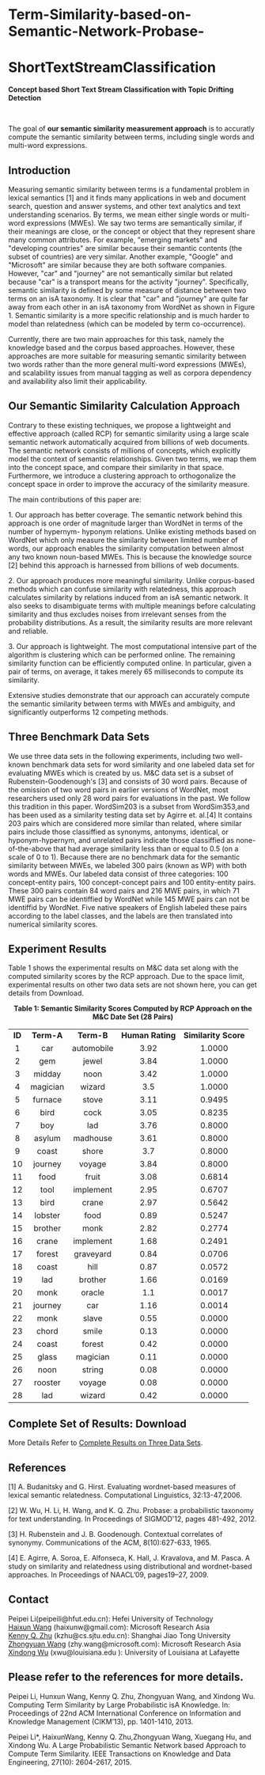 # Term-Similarity-based-on-Semantic-Network-Probase-
# ShortTextStreamClassification

					 
<DIV id="contentArea">
<DIV class="zone" id="mainZone">
<DIV class="compositeModule_1Zone ">
<DIV class="zone">
<DIV class="title deM"><B>Concept based Short Text Stream Classification with Topic Drifting Detection</B>
<DIV class="cl"></DIV></DIV>
<DIV class="conM ">
<P>&nbsp;</P>
<P>The goal of <B>our semantic similarity measurement approach</B> is to accuratly compute the semantic similarity between terms, including single words and multi-word expressions.</P>
<H2>Introduction</H2>
<P>Measuring semantic similarity between terms is a fundamental problem in lexical semantics [1] and it finds many
applications in web and document search, question and answer systems, and other text analytics and text understanding scenarios. By terms, we mean either single words or
multi-word expressions (MWEs). We say two terms are semantically similar, if their meanings are close, or the concept or object that they represent share many common attributes. For example, "emerging markets" and "developing countries" are similar because their semantic contents
(the subset of countries) are very similar. Another example,
"Google" and "Microsoft" are similar because they are both
software companies. However, "car" and "journey" are not
semantically similar but related because "car" is a transport
means for the activity "journey". Specifically, semantic similarity is defined by some measure of distance between two
terms on an isA taxonomy. It is clear that "car" and "journey" are quite far away from each other in an isA taxonomy
from WordNet as shown in Figure 1. Semantic similarity is a
more specific relationship and is much harder to model than
relatedness (which can be modeled by term co-occurrence).</P>
<P>Currently, there are two main approaches for this
task, namely the knowledge based and the corpus based
approaches. However, these approaches are more suitable
for measuring semantic similarity between two words rather
than the more general multi-word expressions (MWEs), and
scalability issues from manual tagging as well as corpora dependency
and availability also limit their applicability.</P>
<H2>Our Semantic Similarity Calculation Approach</H2>
<P>Contrary
to these existing techniques, we propose a lightweight
and effective approach (called RCP) for semantic similarity using a large
scale semantic network automatically acquired from billions
of web documents. The semantic network consists of millions
of concepts, which explicitly model the context of semantic
relationships. Given two terms, we map them into the
concept space, and compare their similarity in that space.
Furthermore, we introduce a clustering approach to orthogonalize
the concept space in order to improve the accuracy of
the similarity measure. 
<P>The main contributions of this paper are:</P>
<P>
1. Our approach has better coverage. The semantic network
behind this approach is one order of magnitude
larger than WordNet in terms of the number of hypernym-
hyponym relations. Unlike existing methods based
on WordNet which only measure the similarity between
limited number of words, our approach enables
the similarity computation between almost any two
known noun-based MWEs. This is because the knowledge
source [2] behind this approach is harnessed from
billions of web documents.</P>
<P>
2. Our approach produces more meaningful similarity. Unlike
corpus-based methods which can confuse similarity
with relatedness, this approach calculates similarity
by relations induced from an isA semantic network. It
also seeks to disambiguate terms with multiple meanings
before calculating similarity and thus excludes
noises from irrelevant senses from the probability distributions.
As a result, the similarity results are more
relevant and reliable.</P>
<P>
3. Our approach is lightweight. The most computational
intensive part of the algorithm is clustering which can
be performed online. The remaining similarity function
can be efficiently computed online. In particular,
given a pair of terms, on average, it takes merely 65
milliseconds to compute its similarity.
</P>
<P>Extensive studies demonstrate that our approach can
accurately compute the semantic similarity between terms
with MWEs and ambiguity, and significantly outperforms
12 competing methods.</P>
<H2>Three Benchmark Data Sets </H2>
<P>We use three data sets in the following experiments, 
	including two well-known benchmark data sets for word similarity and one labeled 
	data set for evaluating MWEs which is created by us. M&C data set is a subset of Rubenstein-Goodenough's [3] 
	and consists of 30 word pairs. Because of the omission of two word pairs in earlier versions of WordNet, 
	most researchers used only 28 word pairs for evaluations in the past. We follow this tradition in this 
	paper. WordSim203 is a subset from WordSim353,and has been used as a similarity testing data set by Agirre
et. al.[4] It contains 203 pairs which are considered more similar than related, where similar pairs include 
	those classiffied as synonyms, antonyms, identical, or hyponym-hypernym, and unrelated pairs indicate 
	those classiffied as none-of-the-above that had average similarity less than or equal to 0.5 (on a scale 
	of 0 to 1). Because there are no benchmark data for the semantic similarity between MWEs, we labeled 300 
	pairs (known as WP) with both words and MWEs. Our labeled data consist of three categories: 100 
	concept-entity pairs, 100 concept-concept pairs and 100 entity-entity pairs. These 300 pairs contain 
	84 word pairs and 216 MWE pairs, in which 71 MWE pairs can be identiffied by WordNet while 145 MWE 
	pairs can not be identiffid by WordNet. Five native speakers of English labeled these pairs according 
	to the label classes, and the labels are then translated into numerical similarity scores.</P>
<H2>Experiment Results</H2>
<P>Table 1 shows the experimental results on M&C data set along
with the computed similarity scores by the RCP approach. Due to the space limit, experimental results on other two data sets are not shown here, you can get details from Download.
</P>
<P align=center><B>Table 1: Semantic Similarity Scores Computed by RCP Approach on the M&C Date Set (28 Pairs)</B></P>
<P>
<TABLE class=" borderColumns borderRows tableBorder" cellSpacing=0 cellPadding=0 width=700 align=center>
<TBODY>
<TR><TD ALIGN="center" ><B>ID</B></TD><TD ALIGN="center" ><B>Term-A</B></TD><TD ALIGN="center" ><B>Term-B</B></TD><TD ALIGN="center" ><B>Human Rating</B></TD><TD ALIGN="center" ><B>Similarity Score</B></TD></TR>
<TR><TD ALIGN="center" >1</TD><TD ALIGN="center" >car</TD><TD ALIGN="center" >automobile</TD><TD ALIGN="center" >3.92</TD><TD ALIGN="center" >1.0000</TD></TR>
<TR><TD ALIGN="center" >2</TD><TD ALIGN="center" >gem</TD><TD ALIGN="center" >jewel</TD><TD ALIGN="center" >3.84</TD><TD ALIGN="center" >1.0000</TD></TR>
<TR><TD ALIGN="center" >3</TD><TD ALIGN="center" >midday</TD><TD ALIGN="center" >noon</TD><TD ALIGN="center" >3.42</TD><TD ALIGN="center" >1.0000</TD></TR>
<TR><TD ALIGN="center" >4</TD><TD ALIGN="center" >magician</TD><TD ALIGN="center" >wizard</TD><TD ALIGN="center" >3.5</TD><TD ALIGN="center" >1.0000</TD></TR>
<TR><TD ALIGN="center" >5</TD><TD ALIGN="center" >furnace</TD><TD ALIGN="center" >stove</TD><TD ALIGN="center" >3.11</TD><TD ALIGN="center" >0.9495</TD></TR>
<TR><TD ALIGN="center" >6</TD><TD ALIGN="center" >bird</TD><TD ALIGN="center" >cock</TD><TD ALIGN="center" >3.05</TD><TD ALIGN="center" >0.8235</TD></TR>
<TR><TD ALIGN="center" >7</TD><TD ALIGN="center" >boy</TD><TD ALIGN="center" >lad</TD><TD ALIGN="center" >3.76</TD><TD ALIGN="center" >0.8000</TD></TR>
<TR><TD ALIGN="center" >8</TD><TD ALIGN="center" >asylum</TD><TD ALIGN="center" >madhouse</TD><TD ALIGN="center" >3.61</TD><TD ALIGN="center" >0.8000</TD></TR>
<TR><TD ALIGN="center" >9</TD><TD ALIGN="center" >coast</TD><TD ALIGN="center" >shore</TD><TD ALIGN="center" >3.7</TD><TD ALIGN="center" >0.8000</TD></TR>
<TR><TD ALIGN="center" >10</TD><TD ALIGN="center" >journey</TD><TD ALIGN="center" >voyage</TD><TD ALIGN="center" >3.84</TD><TD ALIGN="center" >0.8000</TD></TR>
<TR><TD ALIGN="center" >11</TD><TD ALIGN="center" >food</TD><TD ALIGN="center" >fruit</TD><TD ALIGN="center" >3.08</TD><TD ALIGN="center" >0.6814</TD></TR>
<TR><TD ALIGN="center" >12</TD><TD ALIGN="center" >tool</TD><TD ALIGN="center" >implement</TD><TD ALIGN="center" >2.95</TD><TD ALIGN="center" >0.6707</TD></TR>
<TR><TD ALIGN="center" >13</TD><TD ALIGN="center" >bird</TD><TD ALIGN="center" >crane</TD><TD ALIGN="center" >2.97</TD><TD ALIGN="center" >0.5642</TD></TR>
<TR><TD ALIGN="center" >14</TD><TD ALIGN="center" >lobster</TD><TD ALIGN="center" >food</TD><TD ALIGN="center" >0.89</TD><TD ALIGN="center" >0.5247</TD></TR>
<TR><TD ALIGN="center" >15</TD><TD ALIGN="center" >brother</TD><TD ALIGN="center" >monk</TD><TD ALIGN="center" >2.82</TD><TD ALIGN="center" >0.2774</TD></TR>
<TR><TD ALIGN="center" >16</TD><TD ALIGN="center" >crane</TD><TD ALIGN="center" >implement</TD><TD ALIGN="center" >1.68</TD><TD ALIGN="center" >0.2491</TD></TR>
<TR><TD ALIGN="center" >17</TD><TD ALIGN="center" >forest</TD><TD ALIGN="center" >graveyard</TD><TD ALIGN="center" >0.84</TD><TD ALIGN="center" >0.0706</TD></TR>
<TR><TD ALIGN="center" >18</TD><TD ALIGN="center" >coast</TD><TD ALIGN="center" >hill</TD><TD ALIGN="center" >0.87</TD><TD ALIGN="center" >0.0572</TD></TR>
<TR><TD ALIGN="center" >19</TD><TD ALIGN="center" >lad</TD><TD ALIGN="center" >brother</TD><TD ALIGN="center" >1.66</TD><TD ALIGN="center" >0.0169</TD></TR>
<TR><TD ALIGN="center" >20</TD><TD ALIGN="center" >monk</TD><TD ALIGN="center" >oracle</TD><TD ALIGN="center" >1.1</TD><TD ALIGN="center" >0.0017</TD></TR>
<TR><TD ALIGN="center" >21</TD><TD ALIGN="center" >journey</TD><TD ALIGN="center" >car</TD><TD ALIGN="center" >1.16</TD><TD ALIGN="center" >0.0014</TD></TR>
<TR><TD ALIGN="center" >22</TD><TD ALIGN="center" >monk</TD><TD ALIGN="center" >slave</TD><TD ALIGN="center" >0.55</TD><TD ALIGN="center" >0.0000</TD></TR>
<TR><TD ALIGN="center" >23</TD><TD ALIGN="center" >chord</TD><TD ALIGN="center" >smile</TD><TD ALIGN="center" >0.13</TD><TD ALIGN="center" >0.0000</TD></TR>
<TR><TD ALIGN="center" >24</TD><TD ALIGN="center" >coast</TD><TD ALIGN="center" >forest</TD><TD ALIGN="center" >0.42</TD><TD ALIGN="center" >0.0000</TD></TR>
<TR><TD ALIGN="center" >25</TD><TD ALIGN="center" >glass</TD><TD ALIGN="center" >magician</TD><TD ALIGN="center" >0.11</TD><TD ALIGN="center" >0.0000</TD></TR>
<TR><TD ALIGN="center" >26</TD><TD ALIGN="center" >noon</TD><TD ALIGN="center" >string</TD><TD ALIGN="center" >0.08</TD><TD ALIGN="center" >0.0000</TD></TR>
<TR><TD ALIGN="center" >27</TD><TD ALIGN="center" >rooster</TD><TD ALIGN="center" >voyage</TD><TD ALIGN="center" >0.08</TD><TD ALIGN="center" >0.0000</TD></TR>
<TR><TD ALIGN="center" >28</TD><TD ALIGN="center" >lad</TD><TD ALIGN="center" >wizard</TD><TD ALIGN="center" >0.42</TD><TD ALIGN="center" >0.0000</TD></TR>
</TBODY></TABLE></P>
	 <div style="clear:both;"></div>
        <div class="conM "><H2>Complete Set of Results: Download</H2>
<P>More Details Refer to <A href="http://adapt.seiee.sjtu.edu.cn/similarity/SimCompleteResults.pdf" target=_new onClick="stc(this, 26)"> Complete Results on Three Data Sets</A>.</P></div>
        <div style="clear:both;"></div>
<div class="conM "><H2>References</H2>
<P>[1] A. Budanitsky and G. Hirst. Evaluating wordnet-based measures of lexical semantic relatedness. Computational Linguistics, 32:13-47,2006.</P>
<P>[2] W. Wu, H. Li, H. Wang, and K. Q. Zhu. Probase: a probabilistic taxonomy for text understanding. In Proceedings of SIGMOD'12, pages 481-492, 2012.</P>
<P>[3] H. Rubenstein and J. B. Goodenough. Contextual correlates of synonymy. Communications of the ACM, 8(10):627-633, 1965.</P>
<P>[4] E. Agirre, A. Soroa, E. Alfonseca, K. Hall, J. Kravalova, and M. Pasca. A study on similarity and relatedness using distributional and wordnet-based approaches. In Proceedings of NAACL’09, pages19–27, 2009.</P>
</div>
        <div class="conM "><H2>Contact</H2>
<P>Peipei Li(peipeili@hfut.edu.cn): Hefei University of Technology<BR><A style="ZOOM: 1" title="" href="/en-us/people/haixunw/" target=_new alt onClick="stc(this, 30)">Haixun Wang</A> (haixunw@gmail.com): Microsoft Research Asia<BR><A style="ZOOM: 1" title="" href="http://www.cs.sjtu.edu.cn/~kzhu/" target=_new alt onClick="stc(this, 29)">Kenny Q. Zhu</A> (kzhu@cs.sjtu.edu.cn): Shanghai Jiao Tong University<BR><A href="/en-us/people/zhowang/" target=_new onClick="stc(this, 28)">Zhongyuan Wang</A> (zhy.wang@microsoft.com): Microsoft Research Asia<BR><A style="ZOOM: 1" title="" href="http://www.cs.uvm.edu/~xwu/home.html" target=_new alt onClick="stc(this, 30)">Xindong Wu</A> (xwu@louisiana.edu ): University of Louisiana at Lafayette</P>
<H2>Please refer to the references for more details.</H2>
<P>Peipei Li, Hunxun Wang, Kenny Q. Zhu, Zhongyuan Wang, and Xindong Wu. Computing Term Similarity by Large Probabilistic isA Knowledge. In: Proceedings of 22nd ACM International Conference on Information and Knowledge Management (CIKM’13), pp. 1401-1410, 2013.</P>
<P>Peipei Li*, HaixunWang, Kenny Q. Zhu,Zhongyuan Wang, Xuegang Hu, and Xindong Wu. A Large Probabilistic Semantic Network based Approach to Compute Term Similarity. IEEE Transactions on Knowledge and Data Engineering, 27(10): 2604-2617, 2015.</P>
</BODY></HTML>
